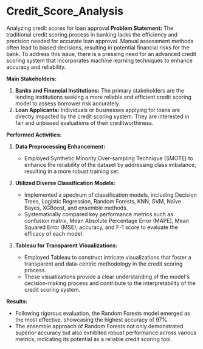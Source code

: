 # Credit_Score_Analysis
Analyzing credit scores for loan approval 
**Problem Statement:**
The traditional credit scoring process in banking lacks the efficiency and precision needed for accurate loan approval. Manual assessment methods often lead to biased decisions, resulting in potential financial risks for the bank. To address this issue, there is a pressing need for an advanced credit scoring system that incorporates machine learning techniques to enhance accuracy and reliability.

**Main Stakeholders:**
1. **Banks and Financial Institutions:** The primary stakeholders are the lending institutions seeking a more reliable and efficient credit scoring model to assess borrower risk accurately.
2. **Loan Applicants:** Individuals or businesses applying for loans are directly impacted by the credit scoring system. They are interested in fair and unbiased evaluations of their creditworthiness.

**Performed Activities:**
1. **Data Preprocessing Enhancement:**
   - Employed Synthetic Minority Over-sampling Technique (SMOTE) to enhance the reliability of the dataset by addressing class imbalance, resulting in a more robust training set.

2. **Utilized Diverse Classification Models:**
   - Implemented a spectrum of classification models, including Decision Trees, Logistic Regression, Random Forests, KNN, SVM, Naïve Bayes, XGBoost, and ensemble methods.
   - Systematically compared key performance metrics such as confusion matrix, Mean Absolute Percentage Error (MAPE), Mean Squared Error (MSE), accuracy, and F-1 score to evaluate the efficacy of each model.

3. **Tableau for Transparent Visualizations:**
   - Employed Tableau to construct intricate visualizations that foster a transparent and data-centric methodology in the credit scoring process.
   - These visualizations provide a clear understanding of the model's decision-making process and contribute to the interpretability of the credit scoring system.

**Results:**
   - Following rigorous evaluation, the Random Forests model emerged as the most effective, showcasing the highest accuracy of 97%.
   - The ensemble approach of Random Forests not only demonstrated superior accuracy but also exhibited robust performance across various metrics, indicating its potential as a reliable credit scoring tool.




